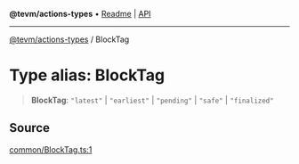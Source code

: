 **@tevm/actions-types** • [Readme](../README.md) \| [API](../globals.md)

***

[@tevm/actions-types](../README.md) / BlockTag

# Type alias: BlockTag

> **BlockTag**: `"latest"` \| `"earliest"` \| `"pending"` \| `"safe"` \| `"finalized"`

## Source

[common/BlockTag.ts:1](https://github.com/evmts/tevm-monorepo/blob/main/packages/actions-types/src/common/BlockTag.ts#L1)

